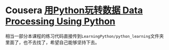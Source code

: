 # Cousera [用Python玩转数据 Data Processing Using Python](https://www.coursera.org/learn/hipython/home/welcome)

相当一部分本课程的练习代码直接传到`LearningPython/python_learning`文件夹里面了，也不去找了，希望自己能够坚持下去。
